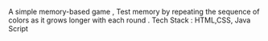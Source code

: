 A simple memory-based game , Test memory by repeating the sequence of colors as it grows longer with each round .
Tech Stack : HTML,CSS, Java Script
